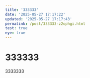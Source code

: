 ```yaml
---
title: '333333'
date: '2025-05-27 17:17:22'
updated: '2025-05-27 17:17:43'
permalink: /post/333333-z2ophgi.html
test: true
eye: true
---
```




# 333333

3333333
